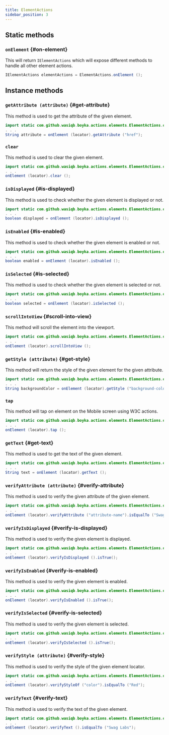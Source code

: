 ```yaml
---
title: ElementActions
sidebar_position: 3
---
```


## Static methods

### `onElement` {#on-element}

This will return `IElementActions` which will expose different methods to handle all other element actions.

```java
IElementActions elementActions = ElementActions.onElement ();
```

## Instance methods

### `getAttribute (attribute)` {#get-attribute}

This method is used to get the attribute of the given element.

```java
import static com.github.wasiqb.boyka.actions.elements.ElementActions.onElement;
. . .
String attribute = onElement (locator).getAttribute ("href");
```

### `clear`

This method is used to clear the given element.

```java
import static com.github.wasiqb.boyka.actions.elements.ElementActions.onElement;
. . .
onElement (locator).clear ();
```

### `isDisplayed` {#is-displayed}

This method is used to check whether the given element is displayed or not.

```java
import static com.github.wasiqb.boyka.actions.elements.ElementActions.onElement;
. . .
boolean displayed = onElement (locator).isDisplayed ();
```

### `isEnabled` {#is-enabled}

This method is used to check whether the given element is enabled or not.

```java
import static com.github.wasiqb.boyka.actions.elements.ElementActions.onElement;
. . .
boolean enabled = onElement (locator).isEnabled ();
```

### `isSelected` {#is-selected}

This method is used to check whether the given element is selected or not.

```java
import static com.github.wasiqb.boyka.actions.elements.ElementActions.onElement;
. . .
boolean selected = onElement (locator).isSelected ();
```

### `scrollIntoView` {#scroll-into-view}

This method will scroll the element into the viewport.

```java
import static com.github.wasiqb.boyka.actions.elements.ElementActions.onElement;
. . .
onElement (locator).scrollIntoView ();
```

### `getStyle (attribute)` {#get-style}

This method will return the style of the given element for the given attribute.

```java
import static com.github.wasiqb.boyka.actions.elements.ElementActions.onElement;
. . .
String backgroundColor = onElement (locator).getStyle ("background-color");
```

### `tap`

This method will tap on element on the Mobile screen using W3C actions.

```java
import static com.github.wasiqb.boyka.actions.elements.ElementActions.onElement;
. . .
onElement (locator).tap ();
```

### `getText` {#get-text}

This method is used to get the text of the given element.

```java
import static com.github.wasiqb.boyka.actions.elements.ElementActions.onElement;
. . .
String text = onElement (locator).getText ();
```

### `verifyAttribute (attribute)` {#verify-attribute}

This method is used to verify the given attribute of the given element.

```java
import static com.github.wasiqb.boyka.actions.elements.ElementActions.onElement;
. . .
onElement (locator).verifyAttribute ("attribute-name").isEqualTo ("Swag Labs");
```

### `verifyIsDisplayed` {#verify-is-displayed}

This method is used to verify the given element is displayed.

```java
import static com.github.wasiqb.boyka.actions.elements.ElementActions.onElement;
. . .
onElement (locator).verifyIsDisplayed ().isTrue();
```

### `verifyIsEnabled` {#verify-is-enabled}

This method is used to verify the given element is enabled.

```java
import static com.github.wasiqb.boyka.actions.elements.ElementActions.onElement;
. . .
onElement (locator).verifyIsEnabled ().isTrue();
```

### `verifyIsSelected` {#verify-is-selected}

This method is used to verify the given element is selected.

```java
import static com.github.wasiqb.boyka.actions.elements.ElementActions.onElement;
. . .
onElement (locator).verifyIsSelected ().isTrue();
```

### `verifyStyle (attribute)` {#verify-style}

This method is used to verify the style of the given element locator.

```java
import static com.github.wasiqb.boyka.actions.elements.ElementActions.onElement;
. . .
onElement (locator).verifyStyleOf ("color").isEqualTo ("Red");
```

### `verifyText` {#verify-text}

This method is used to verify the text of the given element.

```java
import static com.github.wasiqb.boyka.actions.elements.ElementActions.onElement;
. . .
onElement (locator).verifyText ().isEqualTo ("Swag Labs");
```
